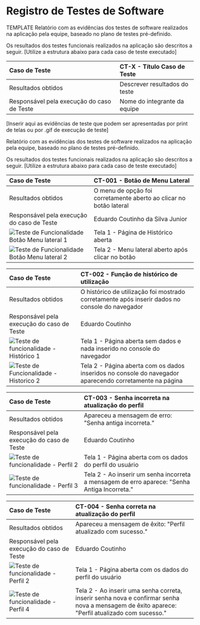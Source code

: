 # Registro de Testes de Software
TEMPLATE
Relatório com as evidências dos testes de software realizados na aplicação pela equipe, baseado no plano de testes pré-definido.

Os resultados dos testes funcionais realizados na aplicação são descritos a seguir. [Utilize a estrutura abaixo para cada caso de teste executado]

|Caso de Teste    | CT-X - Título Caso de Teste |
|:---|:---|
| Resultados obtidos | Descrever resultados do teste  |
| Responsável pela execução do caso de Teste | Nome do integrante da equipe |

[Inserir aqui as evidências de teste que podem ser apresentadas por print de telas ou por .gif de execução de teste]

Relatório com as evidências dos testes de software realizados na aplicação pela equipe, baseado no plano de testes pré-definido.

Os resultados dos testes funcionais realizados na aplicação são descritos a seguir. [Utilize a estrutura abaixo para cada caso de teste executado]

|Caso de Teste    | CT-001 - Botão de Menu Lateral |
|:---|:---|
| Resultados obtidos | O menu de opção foi corretamente aberto ao clicar no botão lateral  |
| Responsável pela execução do caso de Teste | Eduardo Coutinho da Silva Junior |
![Teste de Funcionalidade Botão Menu lateral 1](https://github.com/ICEI-PUC-Minas-PMV-ADS/pmv-ads-2024-1-e1-proj-web-t7-play-match/assets/163422824/fa5288e3-9774-4524-967c-5357d6948cc1) | Tela 1 - Página de Histórico aberta
![Teste de Funcionalidade Botão Menu lateral 2](https://github.com/ICEI-PUC-Minas-PMV-ADS/pmv-ads-2024-1-e1-proj-web-t7-play-match/assets/163422824/4e53040e-7df7-474b-855c-98f30c467862) | Tela 2 - Menu lateral aberto após clicar no botão

|Caso de Teste    | CT-002 - Função de histórico de utilização |
|:---|:---|
| Resultados obtidos | O histórico de utilização foi mostrado corretamente após inserir dados no console do navegador  |
| Responsável pela execução do caso de Teste | Eduardo Coutinho |
![Teste de funcionalidade - Histórico 1](https://github.com/ICEI-PUC-Minas-PMV-ADS/pmv-ads-2024-1-e1-proj-web-t7-play-match/assets/163422824/3b15aa49-af56-40d1-aa9d-f9350cbea518) | Tela 1 - Página aberta sem dados e nada inserido no console do navegador
![Teste de Funcionalidade - Historico 2](https://github.com/ICEI-PUC-Minas-PMV-ADS/pmv-ads-2024-1-e1-proj-web-t7-play-match/assets/163422824/514b079a-3752-4fe3-b028-6e0e0b3ff22c) | Tela 2 - Página aberta com os dados inseridos no console do navegador aparecendo corretamente na página

|Caso de Teste    | CT-003 - Senha incorreta na atualização do perfil |
|:---|:---|
| Resultados obtidos | Apareceu a mensagem de erro: "Senha antiga incorreta."  |
| Responsável pela execução do caso de Teste | Eduardo Coutinho |
![Teste de funcionalidade - Perfil 2](https://github.com/ICEI-PUC-Minas-PMV-ADS/pmv-ads-2024-1-e1-proj-web-t7-play-match/assets/163422824/2d28e21b-4424-4b6d-8134-45f55e01be73) | Tela 1 - Página aberta com os dados do perfil do usuário
![Teste de funcionalidade - Perfil 3](https://github.com/ICEI-PUC-Minas-PMV-ADS/pmv-ads-2024-1-e1-proj-web-t7-play-match/assets/163422824/1bdf070f-c9e1-443b-9fa5-03585b7136ca) | Tela 2 - Ao inserir um senha incorreta a mensagem de erro aparece: "Senha Antiga Incorreta."

|Caso de Teste    | CT-004 - Senha correta na atualização do perfil |
|:---|:---|
| Resultados obtidos | Apareceu a mensagem de êxito: "Perfil atualizado com sucesso."  |
| Responsável pela execução do caso de Teste | Eduardo Coutinho |
![Teste de funcionalidade - Perfil 2](https://github.com/ICEI-PUC-Minas-PMV-ADS/pmv-ads-2024-1-e1-proj-web-t7-play-match/assets/163422824/ff9a9726-f9fa-4ae1-aa6e-4fee59f6c503) | Tela 1 - Página aberta com os dados do perfil do usuário
![Teste de funcionalidade - Perfil 4](https://github.com/ICEI-PUC-Minas-PMV-ADS/pmv-ads-2024-1-e1-proj-web-t7-play-match/assets/163422824/f888c7c9-3f08-49fb-ba9e-64c07f174dfc) | Tela 2 - Ao inserir uma senha correta, inserir senha nova e confirmar senha nova a mensagem de êxito aparece: "Perfil atualizado com sucesso."





